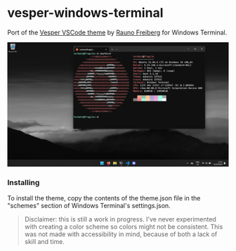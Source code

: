# vesper-windows-terminal
Port of the [Vesper VSCode theme](https://github.com/raunofreiberg/vesper) by [Rauno Freiberg](https://github.com/raunofreiberg) for Windows Terminal.  

![screenshot of the theme](/screenshots/screenshot.png)

### Installing

To install the theme, copy the contents of the theme.json file in the "schemes" section of Windows Terminal's settings.json.  

  
    

> Disclaimer: this is still a work in progress. I've never experimented with creating a color scheme so colors might not be consistent.
>             This was not made with accessibility in mind, because of both a lack of skill and time.   

